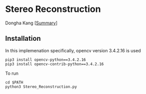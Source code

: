 # Stereo Reconstruction
Dongha Kang
[[Summary](https://drive.google.com/open?id=1-faHc-VPcij431HNmKmzoZkwaeQ7rGfe)]

## Installation
In this implemenation specifically, opencv version 3.4.2.16 is used
```
pip3 install opencv-python==3.4.2.16
pip3 install opencv-contrib-python==3.4.2.16
```
To run
```
cd $PATH
python3 Stereo_Reconstruction.py
```
